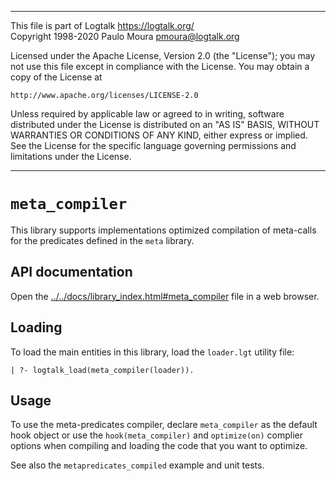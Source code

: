 ________________________________________________________________________

This file is part of Logtalk <https://logtalk.org/>  
Copyright 1998-2020 Paulo Moura <pmoura@logtalk.org>

Licensed under the Apache License, Version 2.0 (the "License");
you may not use this file except in compliance with the License.
You may obtain a copy of the License at

    http://www.apache.org/licenses/LICENSE-2.0

Unless required by applicable law or agreed to in writing, software
distributed under the License is distributed on an "AS IS" BASIS,
WITHOUT WARRANTIES OR CONDITIONS OF ANY KIND, either express or implied.
See the License for the specific language governing permissions and
limitations under the License.
________________________________________________________________________


`meta_compiler`
===============

This library supports implementations optimized compilation of meta-calls
for the predicates defined in the `meta` library. 


API documentation
-----------------

Open the [../../docs/library_index.html#meta_compiler](../../docs/library_index.html#meta_compiler)
file in a web browser.


Loading
-------

To load the main entities in this library, load the `loader.lgt` utility file:

	| ?- logtalk_load(meta_compiler(loader)).


Usage
-----

To use the meta-predicates compiler, declare `meta_compiler` as the default
hook object or use the `hook(meta_compiler)` and `optimize(on)` complier
options when compiling and loading the code that you want to optimize.

See also the `metapredicates_compiled` example and unit tests.
